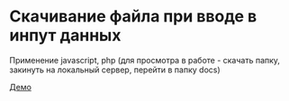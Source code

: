 #  Скачивание файла при вводе в инпут данных
Применение javascript, php 
(для просмотра в работе - скачать папку,
закинуть на локальный сервер, перейти в папку docs)


[Демо](https://artemtolmachev.github.io/fetch/)
